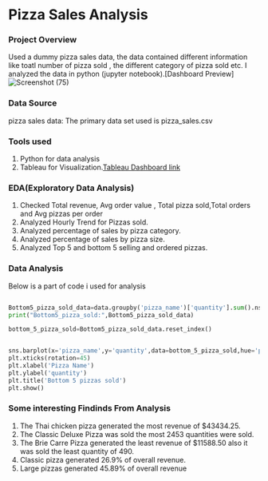 # Pizza Sales Analysis


### Project Overview

Used a dummy pizza sales data, the data contained different information like toatl number of pizza sold , the different category of pizza sold etc. I analyzed the data in python (jupyter notebook).[Dashboard Preview]![Screenshot (75)](https://github.com/Ujin-prabu/pizza_sales_analysis/assets/116655082/c84fa706-b687-409b-b041-aaa2afb3e07c)




### Data Source

pizza sales data: The primary data set used is pizza_sales.csv


### Tools used 

1) Python for data analysis
2) Tableau for Visualization.[Tableau Dashboard link](https://public.tableau.com/views/PizzaSalesDashboard_16946899613410/Home?:language=en-US&:display_count=n&:origin=viz_share_link)


### EDA(Exploratory Data Analysis)

1) Checked Total revenue, Avg order value , Total pizza sold,Total orders and Avg pizzas per order
2) Analyzed Hourly Trend for Pizzas sold.
3) Analyzed percentage of sales by pizza category.
4) Analyzed percentage of sales by pizza size.
5) Analyzed Top 5 and bottom 5 selling and ordered pizzas.


### Data Analysis

Below is a part of code i used for analysis

~~~ python

Bottom5_pizza_sold_data=data.groupby('pizza_name')['quantity'].sum().nsmallest(5)
print("Bottom5_pizza_sold:",Bottom5_pizza_sold_data)

bottom_5_pizza_sold=Bottom5_pizza_sold_data.reset_index()


sns.barplot(x='pizza_name',y='quantity',data=bottom_5_pizza_sold,hue='pizza_name',palette="deep")
plt.xticks(rotation=45)
plt.xlabel('Pizza Name')
plt.ylabel('quantity')
plt.title('Bottom 5 pizzas sold')
plt.show()
~~~

### Some interesting Findinds From Analysis

1) The Thai chicken pizza generated the most revenue of $43434.25.
2) The Classic Deluxe Pizza was sold the most 2453 quantities were sold.
3) The Brie Carre Pizza generated the least revenue of $11588.50 also it was sold the least quantity of 490.
4) Classic pizza generated 26.9% of overall revenue.
5) Large pizzas generated 45.89% of overall revenue
